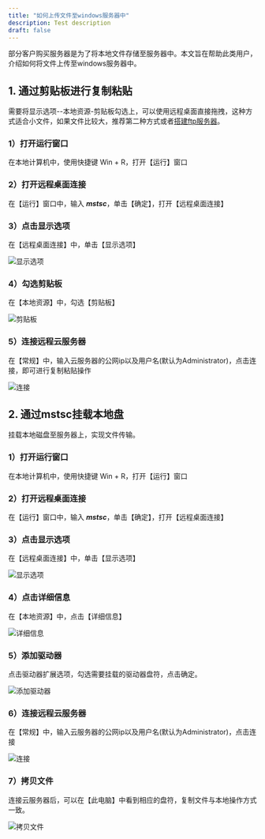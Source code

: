 ```yaml
---
title: "如何上传文件至windows服务器中"
description: Test description
draft: false
---
```


部分客户购买服务器是为了将本地文件存储至服务器中。本文旨在帮助此类用户，介绍如何将文件上传至windows服务器中。

## 1. 通过剪贴板进行复制粘贴

需要将显示选项--本地资源-剪贴板勾选上，可以使用远程桌面直接拖拽，这种方式适合小文件，如果文件比较大，推荐第二种方式或者[搭建ftp服务器](https://docsv3.qingcloud.com/compute/vm/faq/faq/#%E5%A6%82%E4%BD%95%E6%90%AD%E5%BB%BA%E4%B8%80%E4%B8%AAftp%E6%9C%8D%E5%8A%A1)。

### 1）打开运行窗口

在本地计算机中，使用快捷键 Win + R，打开【运行】窗口

### 2）打开远程桌面连接

在【运行】窗口中，输入 ***mstsc***，单击【确定】，打开【远程桌面连接】

### 3）点击显示选项

在【远程桌面连接】中，单击【显示选项】

![显示选项](../upload_files_to_windows.assets/upload_files_to_windows_1.png)

### 4）勾选剪贴板

在【本地资源】中，勾选【剪贴板】

![剪贴板](../upload_files_to_windows.assets/upload_files_to_windows_2.png)

### 5）连接远程云服务器

在【常规】中，输入云服务器的公网ip以及用户名(默认为Administrator)，点击连接，即可进行复制粘贴操作

![连接](../upload_files_to_windows.assets/upload_files_to_windows_3.png)

## 2. 通过mstsc挂载本地盘

挂载本地磁盘至服务器上，实现文件传输。

### 1）打开运行窗口

在本地计算机中，使用快捷键 Win + R，打开【运行】窗口

### 2）打开远程桌面连接

在【运行】窗口中，输入 ***mstsc***，单击【确定】，打开【远程桌面连接】

### 3）点击显示选项

在【远程桌面连接】中，单击【显示选项】

![显示选项](../upload_files_to_windows.assets/upload_files_to_windows_1.png)

### 4）点击详细信息

在【本地资源】中，点击【详细信息】

![详细信息](../upload_files_to_windows.assets/upload_files_to_windows_4.png)

### 5）添加驱动器

点击驱动器扩展选项，勾选需要挂载的驱动器盘符，点击确定。

![添加驱动器](../upload_files_to_windows.assets/upload_files_to_windows_5.png)

### 6）连接远程云服务器

在【常规】中，输入云服务器的公网ip以及用户名(默认为Administrator)，点击连接

![连接](../upload_files_to_windows.assets/upload_files_to_windows_3.png)

### 7）拷贝文件

连接云服务器后，可以在【此电脑】中看到相应的盘符，复制文件与本地操作方式一致。

![拷贝文件](../upload_files_to_windows.assets/upload_files_to_windows_6.png)